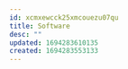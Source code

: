 ```yaml
---
id: xcmxewcck25xmcouezu07qu
title: Software
desc: ""
updated: 1694283610135
created: 1694283553133
---
```

